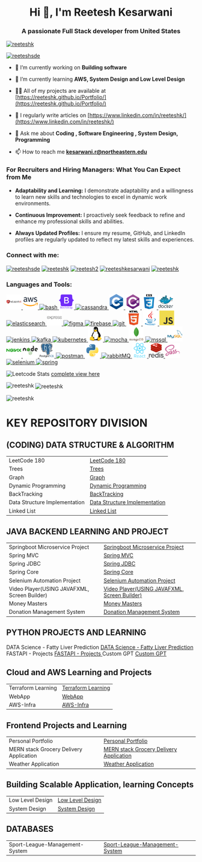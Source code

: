 <h1 align="center">Hi 👋, I'm Reetesh Kesarwani</h1>
<h3 align="center">A passionate Full Stack developer from United States</h3>

<p align="left"> <a href="https://github.com/ryo-ma/github-profile-trophy"><img src="https://github-profile-trophy.vercel.app/?username=reeteshk" alt="reeteshk" /></a> </p>




<p align="left"> <a href="https://twitter.com/reeteshsde" target="blank"><img src="https://img.shields.io/twitter/follow/reeteshsde?logo=twitter&style=for-the-badge" alt="reeteshsde" /></a> </p>




- 🔭 I’m currently working on **Building software**

- 🌱 I’m currently learning **AWS, System Design and Low Level Design**

- 👨‍💻 All of my projects are available at [https://reeteshk.github.io/Portfolio/](https://reeteshk.github.io/Portfolio/)

- 📝 I regularly write articles on [https://www.linkedin.com/in/reeteshk/](https://www.linkedin.com/in/reeteshk/)


- 💬 Ask me about **Coding , Software Engineering , System Design, Programming**

- 📫 How to reach me **kesarwani.r@northeastern.edu**

### For Recruiters and Hiring Managers: What You Can Expect from Me
  


- **Adaptability and Learning:** I demonstrate adaptability and a willingness to learn new skills and technologies to excel in dynamic work environments.

- **Continuous Improvement:** I proactively seek feedback to refine and enhance my professional skills and abilities.

- **Always Updated Profiles:** I ensure my resume, GitHub, and LinkedIn profiles are regularly updated to reflect my latest skills and experiences.



<h3 align="left">Connect with me:</h3>
<p align="left">
<a href="https://twitter.com/reeteshsde" target="blank"><img align="center" src="https://raw.githubusercontent.com/rahuldkjain/github-profile-readme-generator/master/src/images/icons/Social/twitter.svg" alt="reeteshsde" height="30" width="40" /></a>
<a href="https://linkedin.com/in/reeteshk" target="blank"><img align="center" src="https://raw.githubusercontent.com/rahuldkjain/github-profile-readme-generator/master/src/images/icons/Social/linked-in-alt.svg" alt="reeteshk" height="30" width="40" /></a>
<a href="https://fb.com/reetesh2" target="blank"><img align="center" src="https://raw.githubusercontent.com/rahuldkjain/github-profile-readme-generator/master/src/images/icons/Social/facebook.svg" alt="reetesh2" height="30" width="40" /></a>
<a href="https://instagram.com/reetesh_kesarwani" target="blank"><img align="center" src="https://raw.githubusercontent.com/rahuldkjain/github-profile-readme-generator/master/src/images/icons/Social/instagram.svg" alt="reeteshkesarwani" height="30" width="40" /></a>
<a href="https://www.leetcode.com/reeteshk" target="blank"><img align="center" src="https://raw.githubusercontent.com/rahuldkjain/github-profile-readme-generator/master/src/images/icons/Social/leet-code.svg" alt="reeteshk" height="30" width="40" /></a>
</p>

<h3 align="left">Languages and Tools:</h3>
<p align="left"> <a href="https://angular.io" target="_blank" rel="noreferrer"> <img src="https://raw.githubusercontent.com/devicons/devicon/master/icons/angularjs/angularjs-original-wordmark.svg" alt="angularjs" width="40" height="40"/> </a> <a href="https://aws.amazon.com" target="_blank" rel="noreferrer"> <img src="https://raw.githubusercontent.com/devicons/devicon/master/icons/amazonwebservices/amazonwebservices-original-wordmark.svg" alt="aws" width="40" height="40"/> </a> <a href="https://www.gnu.org/software/bash/" target="_blank" rel="noreferrer"> <img src="https://www.vectorlogo.zone/logos/gnu_bash/gnu_bash-icon.svg" alt="bash" width="40" height="40"/> </a> <a href="https://getbootstrap.com" target="_blank" rel="noreferrer"> <img src="https://raw.githubusercontent.com/devicons/devicon/master/icons/bootstrap/bootstrap-plain-wordmark.svg" alt="bootstrap" width="40" height="40"/> </a> <a href="https://cassandra.apache.org/" target="_blank" rel="noreferrer"> <img src="https://www.vectorlogo.zone/logos/apache_cassandra/apache_cassandra-icon.svg" alt="cassandra" width="40" height="40"/> </a> <a href="https://www.w3schools.com/cpp/" target="_blank" rel="noreferrer"> <img src="https://raw.githubusercontent.com/devicons/devicon/master/icons/cplusplus/cplusplus-original.svg" alt="cplusplus" width="40" height="40"/> </a> <a href="https://www.w3schools.com/cs/" target="_blank" rel="noreferrer"> <img src="https://raw.githubusercontent.com/devicons/devicon/master/icons/csharp/csharp-original.svg" alt="csharp" width="40" height="40"/> </a> <a href="https://www.w3schools.com/css/" target="_blank" rel="noreferrer"> <img src="https://raw.githubusercontent.com/devicons/devicon/master/icons/css3/css3-original-wordmark.svg" alt="css3" width="40" height="40"/> </a> <a href="https://www.docker.com/" target="_blank" rel="noreferrer"> <img src="https://raw.githubusercontent.com/devicons/devicon/master/icons/docker/docker-original-wordmark.svg" alt="docker" width="40" height="40"/> </a> <a href="https://www.elastic.co" target="_blank" rel="noreferrer"> <img src="https://www.vectorlogo.zone/logos/elastic/elastic-icon.svg" alt="elasticsearch" width="40" height="40"/> </a> <a href="https://expressjs.com" target="_blank" rel="noreferrer"> <img src="https://raw.githubusercontent.com/devicons/devicon/master/icons/express/express-original-wordmark.svg" alt="express" width="40" height="40"/> </a> <a href="https://www.figma.com/" target="_blank" rel="noreferrer"> <img src="https://www.vectorlogo.zone/logos/figma/figma-icon.svg" alt="figma" width="40" height="40"/> </a> <a href="https://firebase.google.com/" target="_blank" rel="noreferrer"> <img src="https://www.vectorlogo.zone/logos/firebase/firebase-icon.svg" alt="firebase" width="40" height="40"/> </a> <a href="https://git-scm.com/" target="_blank" rel="noreferrer"> <img src="https://www.vectorlogo.zone/logos/git-scm/git-scm-icon.svg" alt="git" width="40" height="40"/> </a> <a href="https://www.w3.org/html/" target="_blank" rel="noreferrer"> <img src="https://raw.githubusercontent.com/devicons/devicon/master/icons/html5/html5-original-wordmark.svg" alt="html5" width="40" height="40"/> </a> <a href="https://www.java.com" target="_blank" rel="noreferrer"> <img src="https://raw.githubusercontent.com/devicons/devicon/master/icons/java/java-original.svg" alt="java" width="40" height="40"/> </a> <a href="https://developer.mozilla.org/en-US/docs/Web/JavaScript" target="_blank" rel="noreferrer"> <img src="https://raw.githubusercontent.com/devicons/devicon/master/icons/javascript/javascript-original.svg" alt="javascript" width="40" height="40"/> </a> <a href="https://www.jenkins.io" target="_blank" rel="noreferrer"> <img src="https://www.vectorlogo.zone/logos/jenkins/jenkins-icon.svg" alt="jenkins" width="40" height="40"/> </a> <a href="https://kafka.apache.org/" target="_blank" rel="noreferrer"> <img src="https://www.vectorlogo.zone/logos/apache_kafka/apache_kafka-icon.svg" alt="kafka" width="40" height="40"/> </a> <a href="https://kubernetes.io" target="_blank" rel="noreferrer"> <img src="https://www.vectorlogo.zone/logos/kubernetes/kubernetes-icon.svg" alt="kubernetes" width="40" height="40"/> </a> <a href="https://www.linux.org/" target="_blank" rel="noreferrer"> <img src="https://raw.githubusercontent.com/devicons/devicon/master/icons/linux/linux-original.svg" alt="linux" width="40" height="40"/> </a> <a href="https://mochajs.org" target="_blank" rel="noreferrer"> <img src="https://www.vectorlogo.zone/logos/mochajs/mochajs-icon.svg" alt="mocha" width="40" height="40"/> </a> <a href="https://www.mongodb.com/" target="_blank" rel="noreferrer"> <img src="https://raw.githubusercontent.com/devicons/devicon/master/icons/mongodb/mongodb-original-wordmark.svg" alt="mongodb" width="40" height="40"/> </a> <a href="https://www.microsoft.com/en-us/sql-server" target="_blank" rel="noreferrer"> <img src="https://www.svgrepo.com/show/303229/microsoft-sql-server-logo.svg" alt="mssql" width="40" height="40"/> </a> <a href="https://www.mysql.com/" target="_blank" rel="noreferrer"> <img src="https://raw.githubusercontent.com/devicons/devicon/master/icons/mysql/mysql-original-wordmark.svg" alt="mysql" width="40" height="40"/> </a> <a href="https://www.nginx.com" target="_blank" rel="noreferrer"> <img src="https://raw.githubusercontent.com/devicons/devicon/master/icons/nginx/nginx-original.svg" alt="nginx" width="40" height="40"/> </a> <a href="https://nodejs.org" target="_blank" rel="noreferrer"> <img src="https://raw.githubusercontent.com/devicons/devicon/master/icons/nodejs/nodejs-original-wordmark.svg" alt="nodejs" width="40" height="40"/> </a> <a href="https://www.postgresql.org" target="_blank" rel="noreferrer"> <img src="https://raw.githubusercontent.com/devicons/devicon/master/icons/postgresql/postgresql-original-wordmark.svg" alt="postgresql" width="40" height="40"/> </a> <a href="https://postman.com" target="_blank" rel="noreferrer"> <img src="https://www.vectorlogo.zone/logos/getpostman/getpostman-icon.svg" alt="postman" width="40" height="40"/> </a> <a href="https://www.python.org" target="_blank" rel="noreferrer"> <img src="https://raw.githubusercontent.com/devicons/devicon/master/icons/python/python-original.svg" alt="python" width="40" height="40"/> </a> <a href="https://www.rabbitmq.com" target="_blank" rel="noreferrer"> <img src="https://www.vectorlogo.zone/logos/rabbitmq/rabbitmq-icon.svg" alt="rabbitMQ" width="40" height="40"/> </a> <a href="https://reactjs.org/" target="_blank" rel="noreferrer"> <img src="https://raw.githubusercontent.com/devicons/devicon/master/icons/react/react-original-wordmark.svg" alt="react" width="40" height="40"/> </a> <a href="https://redis.io" target="_blank" rel="noreferrer"> <img src="https://raw.githubusercontent.com/devicons/devicon/master/icons/redis/redis-original-wordmark.svg" alt="redis" width="40" height="40"/> </a> <a href="https://sass-lang.com" target="_blank" rel="noreferrer"> <img src="https://raw.githubusercontent.com/devicons/devicon/master/icons/sass/sass-original.svg" alt="sass" width="40" height="40"/> </a> <a href="https://www.selenium.dev" target="_blank" rel="noreferrer"> <img src="https://raw.githubusercontent.com/detain/svg-logos/780f25886640cef088af994181646db2f6b1a3f8/svg/selenium-logo.svg" alt="selenium" width="40" height="40"/> </a> <a href="https://spring.io/" target="_blank" rel="noreferrer"> <img src="https://www.vectorlogo.zone/logos/springio/springio-icon.svg" alt="spring" width="40" height="40"/> </a> </p>

![Leetcode Stats](https://leetcard.jacoblin.cool/reeteshk?font=milonga)
<a href="https://leetcode.com/reeteshk"> complete view here  </a>

<p><img align="left" src="https://github-readme-stats.vercel.app/api/top-langs?username=reeteshk&show_icons=true&locale=en&layout=compact" alt="reeteshk" /></p>

<p>&nbsp;<img align="center" src="https://github-readme-stats.vercel.app/api?username=reeteshk&show_icons=true&locale=en" alt="reeteshk" /></p>

<p><img align="center" src="https://github-readme-streak-stats.herokuapp.com/?user=reeteshk&" alt="reeteshk" /></p>




# KEY REPOSITORY DIVISION 


<h2> (CODING) DATA STRUCTURE & ALGORITHM</h2>


<table>
  <tr>
    <td > LeetCode 180 </td>
    <td> <a href="https://github.com/reeteshk/Leetcode180"> LeetCode 180 </a></td>
  </tr>
  <tr>
    <td > Trees </td>
    <td> <a href="https://github.com/reeteshk/Trees"> Trees </a></td>
  </tr>
   <tr>
   <td > Graph </td>
    <td> <a href="https://github.com/reeteshk/Graph"> Graph </a></td>
  </tr>
   <tr>
   <td > Dynamic Programming </td>
    <td> <a href="https://github.com/reeteshk/DP"> Dynamic Programming </a></td>
  </tr>
   <tr>
   <td > BackTracking </td>
    <td> <a href="https://github.com/reeteshk/BackTracking"> BackTracking</a></td>
  </tr>
 <tr>
 <td > Data Structure Implementation </td>
    <td> <a href="https://github.com/reeteshk/Data-Structure-Implementation"> Data Structure Implementation </a></td>
  </tr>
   <td > Linked List </td>
    <td> <a href="https://github.com/reeteshk/LinkedList"> Linked List </a></td>
  </tr>
</table>



<h2> JAVA BACKEND LEARNING AND PROJECT </h2>


<table>

 <tr>
    <td > Springboot Microservice Project </td>
    <td> <a href="https://github.com/reeteshk/Microservices"> Springboot Microservice Project</a></td>
  </tr>

  <tr>
    <td > Spring MVC </td>
    <td> <a href="https://github.com/reeteshk/springMVC"> Spring MVC </a></td>
  </tr>
  <tr>
    <td > Spring JDBC </td>
    <td> <a href="https://github.com/reeteshk/springJDBC"> Spring JDBC </a></td>
  </tr>
   <tr>
   <td > Spring Core </td>
    <td> <a href="https://github.com/reeteshk/SpringCore"> Spring Core </a></td>
  </tr>
   <tr>
   <td > Selenium Automation Project </td>
    <td> <a href="https://github.com/reeteshk/Selenium-Automation-Management"> Selenium Automation Project </a></td>
  </tr>
   <tr>
   <td > Video Player(USING JAVAFXML, Screen Builder) </td>
    <td> <a href="https://github.com/reeteshk/VideoPlayer"> Video Player(USING JAVAFXML, Screen Builder) </a></td>
  </tr>
 <tr>
 <td > Money Masters </td>
    <td> <a href="https://github.com/reeteshk/MoneyMasters"> Money Masters  </a></td>
  </tr>
  <tr>
 <td > Donation Management System </td>
    <td> <a href="https://github.com/reeteshk/Donation-Management-System"> Donation Management System  </a></td>
  </tr>
</table>

<h2> PYTHON PROJECTS AND LEARNING </h2>
<tr>
    <td > DATA Science - Fatty Liver Prediction </td>
    <td> <a href="https://github.com/reeteshk/DataScience-FattyLiverPrediction">DATA Science - Fatty Liver Prediction </a></td>
  </tr>
  <tr>
    <td > FASTAPI - Projects </td>
    <td> <a href=https://github.com/reeteshk/FASTAPI "> FASTAPI - Projects </a></td>
  </tr>
   <tr>
    <td > Custom GPT </td>
    <td> <a href="https://github.com/reeteshk/CustomGPT-Data-Science-Professor"> Custom GPT </a></td>
  </tr>
  
</table>

<h2> Cloud and AWS Learning and Projects </h2>


<table>
  <tr>
    <td > Terraform Learning </td>
    <td> <a href="https://github.com/reeteshk/Terraform-Learning"> Terraform Learning </a></td>
  </tr>
  <tr>
    <td > WebApp </td>
    <td> <a href="https://github.com/reeteshk/webapp"> WebApp </a></td>
  </tr>
   <tr>
   <td > AWS-Infra </td>
    <td> <a href="https://github.com/reeteshk/aws-infra"> AWS-Infra </a></td>
  </tr>
</table>

<h2> Frontend Projects and Learning </h2>


<table>
  <tr>
    <td > Personal Portfolio </td>
    <td> <a href="https://github.com/reeteshk/Portfolio"> Personal Portfolio  </a></td>
  </tr>
  <tr>
   <td > MERN stack Grocery Delivery Application </td>
    <td> <a href="https://github.com/reeteshk/FinalProject_WebDesign">MERN stack Grocery Delivery Application  </a></td>
  </tr>
  <tr>
    <td > Weather Application </td>
    <td> <a href="https://github.com/reeteshk/weatherApp"> Weather Application </a></td>
  </tr>
</table>


<h2> Building Scalable Application, learning Concepts </h2>


<table>
  <tr>
    <td > Low Level Design </td>
    <td> <a href="https://github.com/reeteshk/LLD"> Low Level Design </a></td>
  </tr>
  <tr>

<tr>
    <td > System Design </td>
    <td> <a href="https://github.com/reeteshk/System-Design"> System Design </a></td>
  </tr>
  <tr>
  
</table>


<h2> DATABASES </h2>


<table>
  <tr>
    <td > Sport-League-Management-System </td>
    <td> <a href="https://github.com/reeteshk/Sport-League-Management-System"> Sport-League-Management-System </a></td>
  </tr>
  <tr>
  
</table>